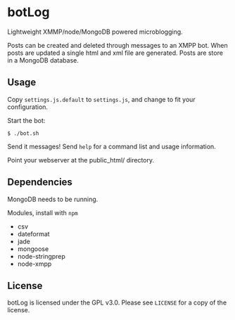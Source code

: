 # botLog

Lightweight XMMP/node/MongoDB powered microblogging.

Posts can be created and deleted through messages to an XMPP bot.
When posts are updated a single html and xml file are generated.
Posts are store in a MongoDB database.

## Usage

Copy `settings.js.default` to `settings.js`, and change to fit your
configuration.

Start the bot:

    $ ./bot.sh

Send it messages! Send `help` for a command list and usage information.

Point your webserver at the public_html/ directory.

## Dependencies

MongoDB needs to be running.

Modules, install with `npm`

  * csv
  * dateformat
  * jade
  * mongoose 
  * node-stringprep
  * node-xmpp

## License

botLog is licensed under the GPL v3.0. Please see `LICENSE` for a copy
of the license.